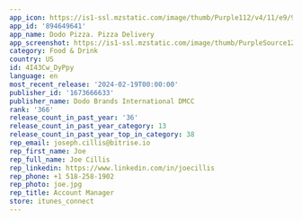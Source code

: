 ```yaml
---
app_icon: https://is1-ssl.mzstatic.com/image/thumb/Purple112/v4/11/e9/98/11e99804-6ab7-e607-3655-5f9465e2a170/AppIcon-1x_U007ephone-0-85-220.png/1024x1024bb.png
app_id: '894649641'
app_name: Dodo Pizza. Pizza Delivery
app_screenshot: https://is1-ssl.mzstatic.com/image/thumb/PurpleSource126/v4/d6/06/6e/d6066e19-aa2e-5a16-4fc5-936129033d52/90adca4b-2fb2-4995-95cc-c3705b16d546_0_APP_IPHONE_65_0.jpg/1242x2688bb.png
category: Food & Drink
country: US
id: 4I43Cw_DyPpy
language: en
most_recent_release: '2024-02-19T00:00:00'
publisher_id: '1673666633'
publisher_name: Dodo Brands International DMCC
rank: '366'
release_count_in_past_year: '36'
release_count_in_past_year_category: 13
release_count_in_past_year_top_in_category: 38
rep_email: joseph.cillis@bitrise.io
rep_first_name: Joe
rep_full_name: Joe Cillis
rep_linkedin: https://www.linkedin.com/in/joecillis
rep_phone: +1 518-258-1902
rep_photo: joe.jpg
rep_title: Account Manager
store: itunes_connect
---
```

